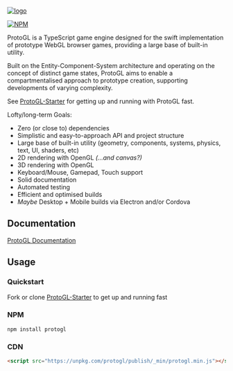 [![logo](https://github.com/jonnopon/ProtoGL/blob/master/assets/logo.png)](#)

[![NPM](https://badge.fury.io/js/protogl.svg)](https://badge.fury.io/js/protogl)

ProtoGL is a TypeScript game engine designed for the swift implementation of prototype WebGL browser games, providing a large base of built-in utility.

Built on the Entity-Component-System architecture and operating on the concept of distinct game states, ProtoGL aims to enable a compartmentalised approach
to prototype creation, supporting developments of varying complexity.

See [ProtoGL-Starter](https://github.com/jonnopon/ProtoGL-Starter) for getting up and running with ProtoGL fast.

Lofty/long-term Goals:
- Zero (or close to) dependencies
- Simplistic and easy-to-approach API and project structure
- Large base of built-in utility (geometry, components, systems, physics, text, UI, shaders, etc)
- 2D rendering with OpenGL *(...and canvas?)*
- 3D rendering with OpenGL
- Keyboard/Mouse, Gamepad, Touch support
- Solid documentation
- Automated testing
- Efficient and optimised builds
- *Maybe* Desktop + Mobile builds via Electron and/or Cordova


## Documentation

[ProtoGL Documentation](https://jonnopon.github.io/ProtoGL/)


## Usage

### Quickstart

Fork or clone [ProtoGL-Starter](https://github.com/jonnopon/ProtoGL-Starter) to get up and running fast

### NPM

`npm install protogl`

### CDN

```html
<script src="https://unpkg.com/protogl/publish/_min/protogl.min.js"></script>
```
